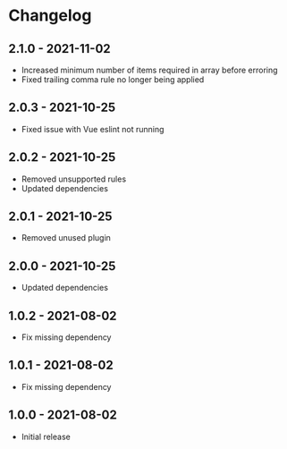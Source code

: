 # Changelog

## 2.1.0 - 2021-11-02
* Increased minimum number of items required in array before erroring
* Fixed trailing comma rule no longer being applied

## 2.0.3 - 2021-10-25
* Fixed issue with Vue eslint not running

## 2.0.2 - 2021-10-25
* Removed unsupported rules
* Updated dependencies

## 2.0.1 - 2021-10-25
* Removed unused plugin

## 2.0.0 - 2021-10-25
* Updated dependencies

## 1.0.2 - 2021-08-02
* Fix missing dependency

## 1.0.1 - 2021-08-02
* Fix missing dependency

## 1.0.0 - 2021-08-02
* Initial release
